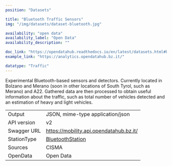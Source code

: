 ```yaml
---
position: "Datasets"

title: "Bluetooth Traffic Sensors"
img: "/img/datasets/dataset-bluetooth.jpg"

availability: "open data"
availability_label: "Open Data"
availability_description: ""

doc_link: "https://opendatahub.readthedocs.io/en/latest/datasets.html#bluetooth-dataset"
example_link: "https://analytics.opendatahub.bz.it/"

datatype: "Traffic"
---
```


Experimental Bluetooth-based sensors and detectors. Currently located in Bolzano and Merano (soon in other locations of South Tyrol, such as Merano) and A22. Gathered data are then processed to obtain useful information about the traffic, such as total number of vehicles detected and an estimation of heavy and light vehicles.

|             |                                                                                     |
| :---------- | ----------------------------------------------------------------------------------- |
| Output      | JSON, mime-type application/json                                                    |
| API version | v2                                                                                  |
| Swagger URL | https://mobility.api.opendatahub.bz.it/                                             |
| StationType | [BluetoothStation](https://mobility.api.opendatahub.bz.it/v2/flat/BluetoothStation) |
| Sources     | CISMA                                                                               |
| OpenData    | Open Data                                                                           |
